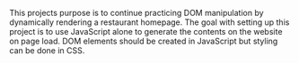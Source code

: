 This projects purpose is to continue practicing DOM manipulation by dynamically rendering a restaurant homepage. The goal with setting up this project is to use JavaScript alone to generate the contents on the website on page load. DOM elements should be created in JavaScript but styling can be done in CSS.